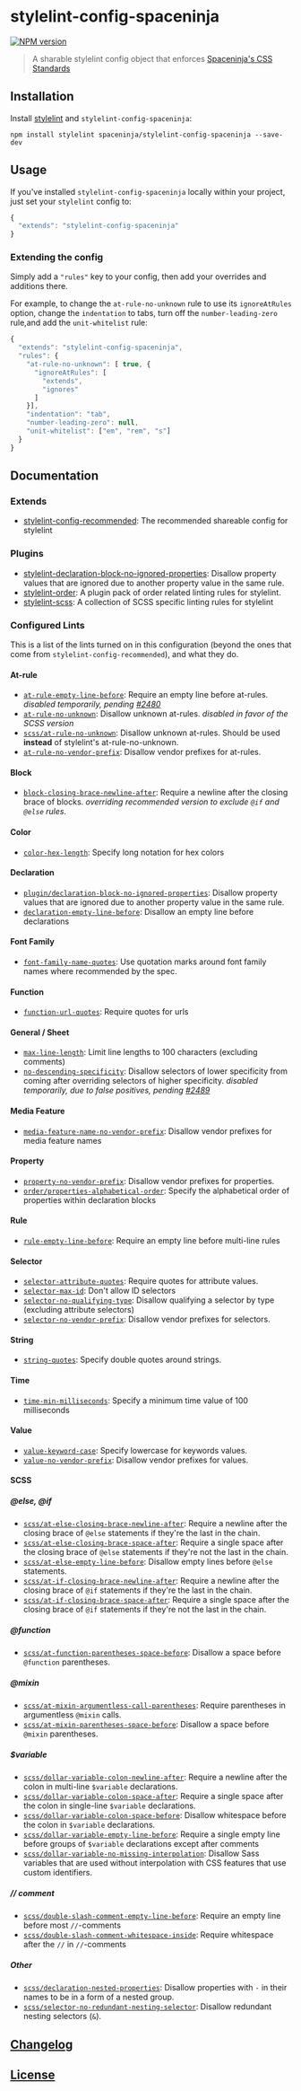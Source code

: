 # stylelint-config-spaceninja

[![NPM version](http://img.shields.io/npm/v/stylelint-config-spaceninja.svg)](https://www.npmjs.org/package/stylelint-config-spaceninja)

> A sharable stylelint config object that enforces [Spaceninja's CSS Standards](https://github.com/spaceninja/css-standards)

## Installation

Install [stylelint](https://stylelint.io/) and `stylelint-config-spaceninja`:

```
npm install stylelint spaceninja/stylelint-config-spaceninja --save-dev
```

## Usage

If you've installed `stylelint-config-spaceninja` locally within your project, just set your `stylelint` config to:

```js
{
  "extends": "stylelint-config-spaceninja"
}
```

### Extending the config

Simply add a `"rules"` key to your config, then add your overrides and additions there.

For example, to change the `at-rule-no-unknown` rule to use its `ignoreAtRules` option, change the `indentation` to tabs, turn off the `number-leading-zero` rule,and add the `unit-whitelist` rule:

```js
{
  "extends": "stylelint-config-spaceninja",
  "rules": {
    "at-rule-no-unknown": [ true, {
      "ignoreAtRules": [
        "extends",
        "ignores"
      ]
    }],
    "indentation": "tab",
    "number-leading-zero": null,
    "unit-whitelist": ["em", "rem", "s"]
  }
}
```

## Documentation

### Extends

-   [stylelint-config-recommended](https://github.com/stylelint/stylelint-config-recommended): The recommended shareable config for stylelint

### Plugins

-   [stylelint-declaration-block-no-ignored-properties](https://github.com/kristerkari/stylelint-declaration-block-no-ignored-properties): Disallow property values that are ignored due to another property value in the same rule.
-   [stylelint-order](https://github.com/hudochenkov/stylelint-order): A plugin pack of order related linting rules for stylelint.
-   [stylelint-scss](https://github.com/kristerkari/stylelint-scss): A collection of SCSS specific linting rules for stylelint

### Configured Lints

This is a list of the lints turned on in this configuration (beyond the ones that come from `stylelint-config-recommended`), and what they do.

#### At-rule

-   [`at-rule-empty-line-before`](https://github.com/stylelint/stylelint/blob/master/lib/rules/at-rule-empty-line-before/README.md): Require an empty line before at-rules. _disabled temporarily, pending [#2480](https://github.com/stylelint/stylelint/issues/2480)_
-   [`at-rule-no-unknown`](http://stylelint.io/user-guide/rules/at-rule-no-unknown/): Disallow unknown at-rules. _disabled in favor of the SCSS version_
-   [`scss/at-rule-no-unknown`](https://github.com/kristerkari/stylelint-scss/blob/master/src/rules/at-rule-no-unknown/README.md): Disallow unknown at-rules. Should be used **instead** of stylelint's at-rule-no-unknown.
-   [`at-rule-no-vendor-prefix`](https://github.com/stylelint/stylelint/blob/master/lib/rules/at-rule-no-vendor-prefix/README.md): Disallow vendor prefixes for at-rules.

#### Block

-   [`block-closing-brace-newline-after`](https://github.com/stylelint/stylelint/blob/master/lib/rules/block-closing-brace-newline-after/README.md): Require a newline after the closing brace of blocks. _overriding recommended version to exclude `@if` and `@else` rules._

#### Color

-   [`color-hex-length`](https://github.com/stylelint/stylelint/blob/master/lib/rules/color-hex-length/README.md): Specify long notation for hex colors

#### Declaration

-   [`plugin/declaration-block-no-ignored-properties`](https://github.com/kristerkari/stylelint-declaration-block-no-ignored-properties): Disallow property values that are ignored due to another property value in the same rule.
-   [`declaration-empty-line-before`](https://github.com/stylelint/stylelint/blob/master/lib/rules/declaration-empty-line-before/README.md): Disallow an empty line before declarations

#### Font Family

-   [`font-family-name-quotes`](https://github.com/stylelint/stylelint/blob/master/lib/rules/font-family-name-quotes/README.md): Use quotation marks around font family names where recommended by the spec.

#### Function

-   [`function-url-quotes`](https://github.com/stylelint/stylelint/blob/master/lib/rules/function-url-quotes/README.md): Require quotes for urls

#### General / Sheet

-   [`max-line-length`](https://github.com/stylelint/stylelint/blob/master/lib/rules/max-line-length/README.md): Limit line lengths to 100 characters (excluding comments)
-   [`no-descending-specificity`](https://github.com/stylelint/stylelint/blob/master/lib/rules/no-descending-specificity/README.md): Disallow selectors of lower specificity from coming after overriding selectors of higher specificity. _disabled temporarily, due to false positives, pending [#2489](https://github.com/stylelint/stylelint/issues/2489)_

#### Media Feature

-   [`media-feature-name-no-vendor-prefix`](https://github.com/stylelint/stylelint/blob/master/lib/rules/media-feature-name-no-vendor-prefix/README.md): Disallow vendor prefixes for media feature names

#### Property

-   [`property-no-vendor-prefix`](https://github.com/stylelint/stylelint/blob/master/lib/rules/property-no-vendor-prefix/README.md): Disallow vendor prefixes for properties.
-   [`order/properties-alphabetical-order`](https://github.com/hudochenkov/stylelint-order/blob/master/rules/properties-alphabetical-order/README.md): Specify the alphabetical order of properties within declaration blocks

#### Rule

-   [`rule-empty-line-before`](https://github.com/stylelint/stylelint/blob/master/lib/rules/rule-empty-line-before/README.md): Require an empty line before multi-line rules

#### Selector

-   [`selector-attribute-quotes`](https://github.com/stylelint/stylelint/blob/master/lib/rules/selector-attribute-quotes/README.md): Require quotes for attribute values.
-   [`selector-max-id`](https://github.com/stylelint/stylelint/blob/master/lib/rules/selector-max-id/README.md): Don't allow ID selectors
-   [`selector-no-qualifying-type`](https://github.com/stylelint/stylelint/blob/master/lib/rules/selector-no-qualifying-type/README.md): Disallow qualifying a selector by type (excluding attribute selectors)
-   [`selector-no-vendor-prefix`](https://github.com/stylelint/stylelint/blob/master/lib/rules/selector-no-vendor-prefix/README.md): Disallow vendor prefixes for selectors.

#### String

-   [`string-quotes`](https://github.com/stylelint/stylelint/blob/master/lib/rules/string-quotes/README.md): Specify double quotes around strings.

#### Time

-   [`time-min-milliseconds`](https://github.com/stylelint/stylelint/blob/master/lib/rules/time-min-milliseconds/README.md): Specify a minimum time value of 100 milliseconds

#### Value

-   [`value-keyword-case`](https://github.com/stylelint/stylelint/blob/master/lib/rules/value-keyword-case/README.md): Specify lowercase for keywords values.
-   [`value-no-vendor-prefix`](https://github.com/stylelint/stylelint/blob/master/lib/rules/value-no-vendor-prefix/README.md): Disallow vendor prefixes for values.

#### SCSS

##### @else, @if

-   [`scss/at-else-closing-brace-newline-after`](https://github.com/kristerkari/stylelint-scss/blob/master/src/rules/at-else-closing-brace-newline-after/README.md): Require a newline after the closing brace of `@else` statements if they're the last in the chain.
-   [`scss/at-else-closing-brace-space-after`](https://github.com/kristerkari/stylelint-scss/blob/master/src/rules/at-else-closing-brace-space-after/README.md): Require a single space after the closing brace of `@else` statements if they're not the last in the chain.
-   [`scss/at-else-empty-line-before`](https://github.com/kristerkari/stylelint-scss/blob/master/src/rules/at-else-empty-line-before/README.md): Disallow empty lines before `@else` statements.
-   [`scss/at-if-closing-brace-newline-after`](https://github.com/kristerkari/stylelint-scss/blob/master/src/rules/at-if-closing-brace-newline-after/README.md): Require a newline after the closing brace of `@if` statements if they're the last in the chain.
-   [`scss/at-if-closing-brace-space-after`](https://github.com/kristerkari/stylelint-scss/blob/master/src/rules/at-if-closing-brace-space-after/README.md): Require a single space after the closing brace of `@if` statements if they're not the last in the chain.

##### @function

-   [`scss/at-function-parentheses-space-before`](https://github.com/kristerkari/stylelint-scss/blob/master/src/rules/at-function-parentheses-space-before/README.md): Disallow a space before `@function` parentheses.

##### @mixin

-   [`scss/at-mixin-argumentless-call-parentheses`](https://github.com/kristerkari/stylelint-scss/blob/master/src/rules/at-mixin-argumentless-call-parentheses/README.md): Require parentheses in argumentless `@mixin` calls.
-   [`scss/at-mixin-parentheses-space-before`](https://github.com/kristerkari/stylelint-scss/blob/master/src/rules/at-mixin-parentheses-space-before/README.md): Disallow a space before `@mixin` parentheses.

##### $variable

-   [`scss/dollar-variable-colon-newline-after`](https://github.com/kristerkari/stylelint-scss/blob/master/src/rules/dollar-variable-colon-newline-after/README.md): Require a newline after the colon in multi-line `$variable` declarations.
-   [`scss/dollar-variable-colon-space-after`](https://github.com/kristerkari/stylelint-scss/blob/master/src/rules/dollar-variable-colon-space-after/README.md): Require a single space after the colon in single-line `$variable` declarations.
-   [`scss/dollar-variable-colon-space-before`](https://github.com/kristerkari/stylelint-scss/blob/master/src/rules/dollar-variable-colon-space-before/README.md): Disallow whitespace before the colon in `$variable` declarations.
-   [`scss/dollar-variable-empty-line-before`](https://github.com/kristerkari/stylelint-scss/blob/master/src/rules/dollar-variable-empty-line-before/README.md): Require a single empty line before groups of `$variable` declarations except after comments
-   [`scss/dollar-variable-no-missing-interpolation`](https://github.com/kristerkari/stylelint-scss/blob/master/src/rules/dollar-variable-no-missing-interpolation/README.md): Disallow Sass variables that are used without interpolation with CSS features that use custom identifiers.

##### // comment

-   [`scss/double-slash-comment-empty-line-before`](https://github.com/kristerkari/stylelint-scss/blob/master/src/rules/double-slash-comment-empty-line-before/README.md): Require an empty line before most `//`-comments
-   [`scss/double-slash-comment-whitespace-inside`](https://github.com/kristerkari/stylelint-scss/blob/master/src/rules/double-slash-comment-whitespace-inside/README.md): Require whitespace after the `//` in `//`-comments

##### Other

-   [`scss/declaration-nested-properties`](https://github.com/kristerkari/stylelint-scss/blob/master/src/rules/declaration-nested-properties/README.md): Disallow properties with `-` in their names to be in a form of a nested group.
-   [`scss/selector-no-redundant-nesting-selector`](https://github.com/kristerkari/stylelint-scss/blob/master/src/rules/selector-no-redundant-nesting-selector/README.md): Disallow redundant nesting selectors (`&`).

## [Changelog](CHANGELOG.md)

## [License](LICENSE)

